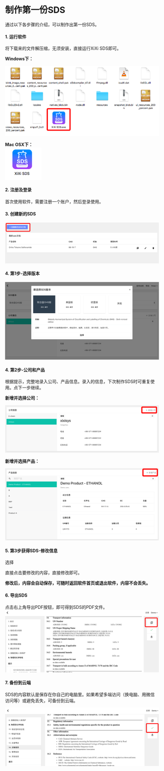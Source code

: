 # 制作第一份SDS

通过以下各步骤的介绍，可以制作出第一份SDS。

#### 1. 运行软件

将下载来的文件解压缩，无须安装，直接运行XiXi SDS即可。

**Windows下：**

![](/assets/windows.png)

**Mac OSX下：**  
![](/assets/mac.png)

#### 2. 注册及登录

首次使用软件，需要注册一个账户，然后登录使用。

#### 3. 创建新的SDS

#### ![](/assets/newsds.png)

#### 4. 第1步-选择版本

![](/assets/version.png)

#### 4. 第2步-公司和产品

根据提示，完整地录入公司、产品信息。录入的信息，下次制作SDS时可重复使用。点下一步继续。

**新增并选择公司：**

![](/assets/company1.png)

**新增并选择产品：**

![](/assets/product.png)

#### 5. 第3步获得SDS-修改信息

选择

直接点击要修改的内容，直接修改即可。

**修改后，内容会自动保存，可随时返回软件首页或退出软件，内容不会丢失。**



#### 6. 导出SDS

点击右上角导出PDF按钮，即可得到SDS的PDF文件。![](/assets/exportpdf.png)

#### 7. 备份到云端

SDS的内容默认是保存在你自己的电脑里。如果希望多端访问（换电脑、用微信访问等）或避免丢失，可备份到云端。

![](/assets/backincloud.png)

